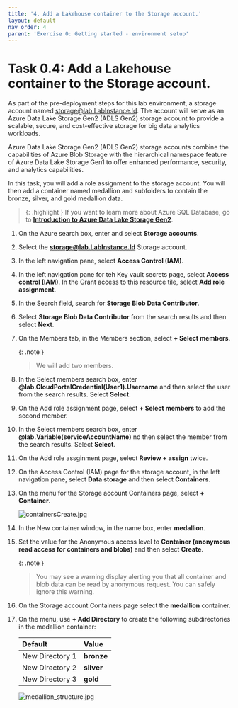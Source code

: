 ```yaml
---
title: '4. Add a Lakehouse container to the Storage account.'
layout: default
nav_order: 4
parent: 'Exercise 0: Getting started - environment setup'
---
```


# Task 0.4: Add a Lakehouse container to the Storage account.


As part of the pre-deployment steps for this lab environment, a storage account named storage@lab.LabInstance.Id. The account will serve as an Azure Data Lake Storage Gen2 (ADLS Gen2) storage account to provide a scalable, secure, and cost-effective storage for big data analytics workloads. 

Azure Data Lake Storage Gen2 (ADLS Gen2) storage accounts combine the capabilities of Azure Blob Storage with the hierarchical namespace feature of Azure Data Lake Storage Gen1 to offer enhanced performance, security, and analytics capabilities.

In this task, you will add a role assignment to the storage account. You will then add a container named medallion and subfolders to contain the bronze, silver, and gold medallion data.

>{: .highlight } If you want to learn more about Azure SQL Database, go to [**Introduction to Azure Data Lake Storage Gen2**](https://learn.microsoft.com/en-us/azure/storage/blobs/data-lake-storage-introduction "Introduction to Azure Data Lake Storage Gen2").

1. On the Azure search box, enter and select **Storage accounts**.

1. Select the **storage@lab.LabInstance.Id** Storage account.

1. In the left navigation pane, select **Access Control (IAM)**.

1. In the left navigation pane for teh Key vault secrets page, select **Access control (IAM)**. In the Grant access to this resource tile, select **Add role assignment**.

1. In the Search field, search for **Storage Blob Data Contributor**.

1. Select **Storage Blob Data Contributor** from the search results and then select **Next**.

1. On the Members tab, in the Members section, select **+ Select members**.

      {: .note }
    > We will add two members.

1. In the Select members search box, enter **@lab.CloudPortalCredential(User1).Username** and then select the user from the search results. Select **Select**.

1. On the Add role assignment page, select **+ Select members** to add the second member.

1. In the Select members search box, enter **@lab.Variable(serviceAccountName)** nd then select the member from the search results. Select **Select**.

1. On the Add role assginment page, select **Review + assign** twice.

1. On the Access Control (IAM) page for the storage account, in the left navigation pane, select **Data storage** and then select **Containers**.

1. On the menu for the Storage account Containers page, select **+ Container**.

    ![containersCreate.jpg](./media/instructions254096/containersCreate.jpg)

1. In the New container window, in the name box, enter **medallion**.

1. Set the value for the Anonymous access level to **Container (anonymous read access for containers and blobs)** and then select **Create**.

      {: .note }
    > You may see a warning display alerting you that all container and blob data can be read by anonymous request. You can safely ignore this warning.

1.  On the Storage account Containers page select the **medallion** container. 

1. On the menu, use **+ Add Directory** to create the following subdirectories in the medallion container:

    | Default | Value |
    |:---------|:---------|
    | New Directory 1   |  **bronze**   |
    | New Directory 2   |  **silver**   |
    | New Directory 3   |  **gold**     |

    ![medallion_structure.jpg](./media/instructions254096/medallion_structure.jpg)

